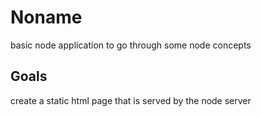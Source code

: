 # Noname
basic node application to go through some node concepts

## Goals
create a static html page that is served by the node server
